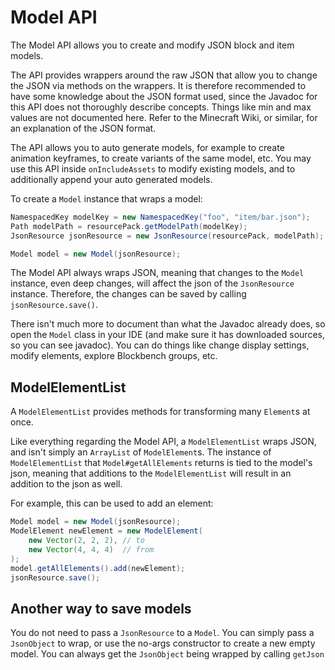 # Model API
The Model API allows you to create and modify JSON block and item models.

The API provides wrappers around the raw JSON that allow you to change the JSON
via methods on the wrappers. It is therefore recommended to have some knowledge
about the JSON format used, since the Javadoc for this API does not thoroughly
describe concepts. Things like min and max values are not documented here. Refer
to the Minecraft Wiki, or similar, for an explanation of the JSON format.

The API allows you to auto generate models, for example to create animation
keyframes, to create variants of the same model, etc. You may use this API
inside `onIncludeAssets` to modify existing models, and to additionally append
your auto generated models.

To create a `Model` instance that wraps a model:
```java
NamespacedKey modelKey = new NamespacedKey("foo", "item/bar.json");
Path modelPath = resourcePack.getModelPath(modelKey);
JsonResource jsonResource = new JsonResource(resourcePack, modelPath);

Model model = new Model(jsonResource);
```
The Model API always wraps JSON, meaning that changes to the `Model` instance,
even deep changes, will affect the json of the `JsonResource` instance.
Therefore, the changes can be saved by calling `jsonResource.save()`.

There isn't much more to document than what the Javadoc already does, so open
the `Model` class in your IDE (and make sure it has downloaded sources, so you
can see javadoc). You can do things like change display settings, modify
elements, explore Blockbench groups, etc.

## ModelElementList
A `ModelElementList` provides methods for transforming many `Element`s at once.

Like everything regarding the Model API, a `ModelElementList` wraps JSON, and
isn't simply an `ArrayList` of `ModelElement`s. The instance of
`ModelElementList` that `Model#getAllElements` returns is tied to the model's
json, meaning that additions to the `ModelElementList` will result in an
addition to the json as well.

For example, this can be used to add an element:
```java
Model model = new Model(jsonResource);
ModelElement newElement = new ModelElement(
    new Vector(2, 2, 2), // to
    new Vector(4, 4, 4)  // from
);
model.getAllElements().add(newElement);
jsonResource.save();
```

## Another way to save models
You do not need to pass a `JsonResource` to a `Model`. You can simply pass a
`JsonObject` to wrap, or use the no-args constructor to create a new empty
model. You can always get the `JsonObject` being wrapped by calling `getJson`